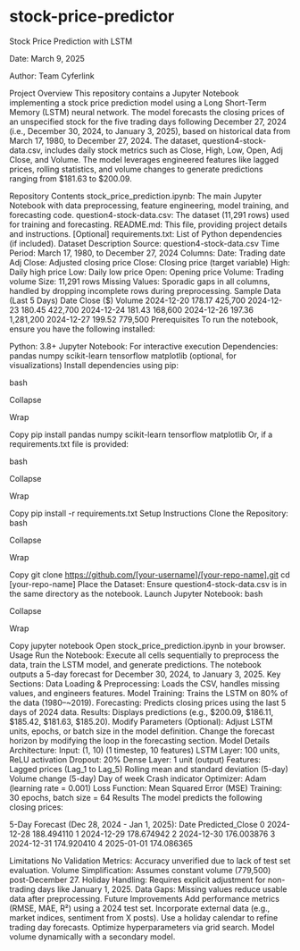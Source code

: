 # stock-price-predictor

Stock Price Prediction with LSTM


Date: March 9, 2025

Author: Team Cyferlink


Project Overview
This repository contains a Jupyter Notebook implementing a stock price prediction model using a Long Short-Term Memory (LSTM) neural network. The model forecasts the closing prices of an unspecified stock for the five trading days following December 27, 2024 (i.e., December 30, 2024, to January 3, 2025), based on historical data from March 17, 1980, to December 27, 2024. The dataset, question4-stock-data.csv, includes daily stock metrics such as Close, High, Low, Open, Adj Close, and Volume. The model leverages engineered features like lagged prices, rolling statistics, and volume changes to generate predictions ranging from $181.63 to $200.09.

Repository Contents
stock_price_prediction.ipynb: The main Jupyter Notebook with data preprocessing, feature engineering, model training, and forecasting code.
question4-stock-data.csv: The dataset (11,291 rows) used for training and forecasting.
README.md: This file, providing project details and instructions.
[Optional] requirements.txt: List of Python dependencies (if included).
Dataset Description
Source: question4-stock-data.csv
Time Period: March 17, 1980, to December 27, 2024
Columns:
Date: Trading date
Adj Close: Adjusted closing price
Close: Closing price (target variable)
High: Daily high price
Low: Daily low price
Open: Opening price
Volume: Trading volume
Size: 11,291 rows
Missing Values: Sporadic gaps in all columns, handled by dropping incomplete rows during preprocessing.
Sample Data (Last 5 Days)
Date	Close ($)	Volume
2024-12-20	178.17	425,700
2024-12-23	180.45	422,700
2024-12-24	181.43	168,600
2024-12-26	197.36	1,281,200
2024-12-27	199.52	779,500
Prerequisites
To run the notebook, ensure you have the following installed:

Python: 3.8+
Jupyter Notebook: For interactive execution
Dependencies:
pandas
numpy
scikit-learn
tensorflow
matplotlib (optional, for visualizations)
Install dependencies using pip:

bash

Collapse

Wrap

Copy
pip install pandas numpy scikit-learn tensorflow matplotlib
Or, if a requirements.txt file is provided:

bash

Collapse

Wrap

Copy
pip install -r requirements.txt
Setup Instructions
Clone the Repository:
bash

Collapse

Wrap

Copy
git clone https://github.com/[your-username]/[your-repo-name].git
cd [your-repo-name]
Place the Dataset:
Ensure question4-stock-data.csv is in the same directory as the notebook.
Launch Jupyter Notebook:
bash

Collapse

Wrap

Copy
jupyter notebook
Open stock_price_prediction.ipynb in your browser.
Usage
Run the Notebook:
Execute all cells sequentially to preprocess the data, train the LSTM model, and generate predictions.
The notebook outputs a 5-day forecast for December 30, 2024, to January 3, 2025.
Key Sections:
Data Loading & Preprocessing: Loads the CSV, handles missing values, and engineers features.
Model Training: Trains the LSTM on 80% of the data (1980–~2019).
Forecasting: Predicts closing prices using the last 5 days of 2024 data.
Results: Displays predictions (e.g., $200.09, $186.11, $185.42, $181.63, $185.20).
Modify Parameters (Optional):
Adjust LSTM units, epochs, or batch size in the model definition.
Change the forecast horizon by modifying the loop in the forecasting section.
Model Details
Architecture:
Input: (1, 10) (1 timestep, 10 features)
LSTM Layer: 100 units, ReLU activation
Dropout: 20%
Dense Layer: 1 unit (output)
Features:
Lagged prices (Lag_1 to Lag_5)
Rolling mean and standard deviation (5-day)
Volume change (5-day)
Day of week
Crash indicator
Optimizer: Adam (learning rate = 0.001)
Loss Function: Mean Squared Error (MSE)
Training: 30 epochs, batch size = 64
Results
The model predicts the following closing prices:

5-Day Forecast (Dec 28, 2024 - Jan 1, 2025):
        Date  Predicted_Close
0 2024-12-28       188.494110
1 2024-12-29       178.674942
2 2024-12-30       176.003876
3 2024-12-31       174.920410
4 2025-01-01       174.086365

Limitations
No Validation Metrics: Accuracy unverified due to lack of test set evaluation.
Volume Simplification: Assumes constant volume (779,500) post-December 27.
Holiday Handling: Requires explicit adjustment for non-trading days like January 1, 2025.
Data Gaps: Missing values reduce usable data after preprocessing.
Future Improvements
Add performance metrics (RMSE, MAE, R²) using a 2024 test set.
Incorporate external data (e.g., market indices, sentiment from X posts).
Use a holiday calendar to refine trading day forecasts.
Optimize hyperparameters via grid search.
Model volume dynamically with a secondary model.
